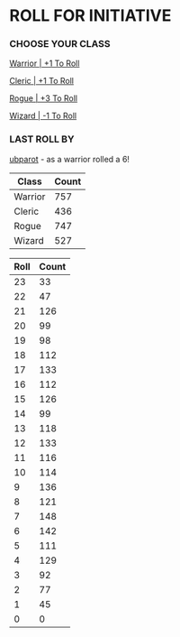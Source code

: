 # ROLL FOR INITIATIVE
### CHOOSE YOUR CLASS

[Warrior | +1 To Roll](https://github.com/benjaminsampica/benjaminsampica/issues/new?title=roll%7Cwarrior&body=Just+click+%27Create%27.)

[Cleric | +1 To Roll](https://github.com/benjaminsampica/benjaminsampica/issues/new?title=roll%7Ccleric&body=Just+click+%27Create%27.)

[Rogue | +3 To Roll](https://github.com/benjaminsampica/benjaminsampica/issues/new?title=roll%7Crogue&body=Just+click+%27Create%27.)

[Wizard | -1 To Roll](https://github.com/benjaminsampica/benjaminsampica/issues/new?title=roll%7Cwizard&body=Just+click+%27Create%27.)
### LAST ROLL BY
[ubparot](https://www.github.com/ubparot) - as a warrior rolled a 6!

|Class|Count|
|-|-|
|Warrior|757|
|Cleric|436|
|Rogue|747|
|Wizard|527|

|Roll|Count|
|-|-|
|23|33
|22|47
|21|126
|20|99
|19|98
|18|112
|17|133
|16|112
|15|126
|14|99
|13|118
|12|133
|11|116
|10|114
|9|136
|8|121
|7|148
|6|142
|5|111
|4|129
|3|92
|2|77
|1|45
|0|0

